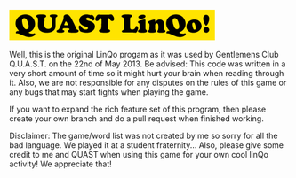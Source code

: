 ![QUAST LinQo](logo.png)

Well, this is the original LinQo progam as it was used by Gentlemens Club Q.U.A.S.T. on the 22nd of May 2013. Be advised: This code was written in a very short amount of time so it might hurt your brain when reading through it. Also,  we are not responsible for any disputes on the rules of this game or any bugs that may start fights when playing the game.

If you want to expand the rich feature set of this program, then please create your own branch and do a pull request when finished working.

Disclaimer:
The game/word list was not created by me so sorry for all the bad language. We played it at a student fraternity... Also, please give some credit to me and QUAST when using this game for your own cool linQo activity! We appreciate that!
